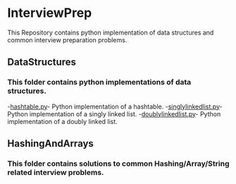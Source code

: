 # InterviewPrep

This Repository contains python implementation of data structures and common interview preparation problems.

## DataStructures
  ### This folder contains python implementations of data structures.
  -[hashtable.py](https://github.com/ShyamalShah3/InterviewPrep/blob/main/DataStructures/hashtable.py)- Python implementation of a hashtable.
  -[singlylinkedlist.py](https://github.com/ShyamalShah3/InterviewPrep/blob/main/DataStructures/singlylinkedlist.py)- Python implementation of a singly linked list.
  -[doublylinkedlist.py](https://github.com/ShyamalShah3/InterviewPrep/blob/main/DataStructures/doublylinkedlist.py)- Python implementation of a doubly linked list.

## HashingAndArrays
  ### This folder contains solutions to common Hashing/Array/String related interview problems.
